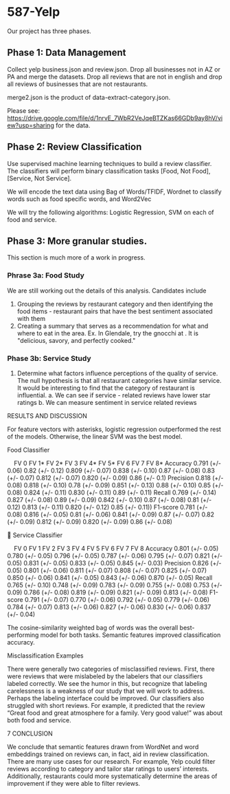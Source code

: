 # 587-Yelp

Our project has three phases.

## Phase 1: Data Management

Collect yelp business.json and review.json. Drop all businesses not in AZ or PA and merge the datasets. Drop all reviews that are not in english and drop all reviews of businesses that are not restaurants. 

merge2.json is the product of data-extract-category.json. 

Please see: https://drive.google.com/file/d/1nrvE_7WbR2VeJqeBTZKas66GDb9ay8hV/view?usp=sharing for the data. 

## Phase 2: Review Classification

Use supervised machine learning techniques to build a review classifier. The classifiers will perform binary classification tasks [Food, Not Food], [Service, Not Service].

We will encode the text data using Bag of Words/TFIDF, Wordnet to classify words such as food specific words, and Word2Vec

We will try the following algorithms: Logistic Regression, SVM on each of food and service.

## Phase 3: More granular studies. 

This section is much more of a work in progress. 

### Phrase 3a: Food Study

We are still working out the details of this analysis. Candidates include
1. Grouping the reviews by restaurant category and then identifying the food items - restaurant pairs that have the best sentiment associated with them
2. Creating a summary that serves as a recommendation for what and where to eat in the area. Ex. In Glendale, try the gnocchi at <restaurant>. It is "delicious, savory, and perfectly cooked." 

### Phase 3b: Service Study

1. Determine what factors influence perceptions of the quality of service. The null hypothesis is that all restaurant categories have similar service. It would be interesting to find that the category of restaurant is influential. 
  a. We can see if service - related reviews have lower star ratings
  b. We can measure sentiment in service related reviews
  
RESULTS AND DISCUSSION 

For feature vectors with asterisks, logistic regression outperformed the rest of the models. Otherwise, the linear SVM was the best model.

Food Classifier

 
 
FV 0
FV 1*
FV 2*
FV 3
FV 4*
FV 5*
FV 6
FV 7
FV 8*
Accuracy 
0.791
(+/- 0.06)
0.82
(+/- 0.12)
0.809
(+/- 0.07)
0.838
(+/- 0.10)
0.87
(+/- 0.08)
0.83
(+/- 0.07)
0.812
(+/- 0.07)
0.820
(+/- 0.09)
0.86
(+/- 0.1)
Precision
0.818
(+/- 0.08)
0.818
(+/- 0.10)
0.78
(+/- 0.09)
0.851
(+/- 0.13)
0.88
(+/- 0.10)
0.85
(+/- 0.08)
0.824
(+/- 0.11)
0.830
(+/- 0.11)
0.89
(+/- 0.11)
Recall
0.769
(+/- 0.14)
0.827
(+/- 0.08)
0.89
(+/- 0.09)
0.842
(+/- 0.10)
0.87
(+/- 0.08)
0.81
(+/- 0.12)
0.813
(+/- 0.11)
0.820
(+/- 0.12)
0.85
(+/- 0.11))
F1-score
0.781
(+/- 0.08)
0.816
(+/- 0.05)
0.81
(+/- 0.06)
0.841
(+/- 0.09)
0.87
(+/- 0.07)
0.82
(+/- 0.09)
0.812
(+/- 0.09)
0.820
(+/- 0.09)
0.86
(+/- 0.08)


Service Classifier

 
 
FV 0
FV 1
FV 2
FV 3
FV 4
FV 5
FV 6
FV 7
FV 8
Accuracy 
0.801
(+/- 0.05)
0.780
(+/- 0.05)
0.796
(+/- 0.05)
0.787
(+/- 0.06)
0.795
(+/- 0.07)
0.821
(+/- 0.05)
0.831
(+/- 0.05)
0.833
(+/- 0.05)
0.845
(+/- 0.03)
Precision
0.826
(+/- 0.05)
0.801
(+/- 0.06)
0.811
(+/- 0.07)
0.808
(+/- 0.07)
0.825
(+/- 0.07)
0.850
(+/- 0.06)
0.841
(+/- 0.05)
0.843
(+/- 0.06)
0.870
(+/- 0.05)
Recall
0.765
(+/- 0.10)
0.748
(+/- 0.09)
0.783
(+/- 0.09)
0.755
(+/- 0.08)
0.753
(+/- 0.09)
0.786
(+/- 0.08)
0.819
(+/- 0.09)
0.821
(+/- 0.09)
0.813
(+/- 0.08)
F1-score
0.791
(+/- 0.07)
0.770
(+/- 0.06)
0.792
(+/- 0.05)
0.779
(+/- 0.06)
0.784
(+/- 0.07)
0.813
(+/- 0.06)
0.827
(+/- 0.06)
0.830
(+/- 0.06)
0.837
(+/- 0.04)

The cosine-similarity weighted bag of words was the overall best-performing model for both tasks. Semantic features improved classification accuracy. 

Misclassification Examples

There were generally two categories of misclassified reviews. First, there were reviews that were mislabeled by the labelers that our classifiers labeled correctly. We see the humor in this, but recognize that labeling carelessness is a weakness of our study that we will work to address. Perhaps the labeling interface could be improved. Our classifiers also struggled with short reviews. For example, it predicted that the review “Great food and great atmosphere for a family. Very good value!” was about both food and service.  

7 CONCLUSION

We conclude that semantic features drawn from WordNet and word embeddings trained on reviews can, in fact, aid in review classification. There are many use cases for our research. For example, Yelp could filter reviews according to category and tailor star ratings to users’ interests. Additionally, restaurants could more systematically determine the areas of improvement if they were able to filter reviews. 


